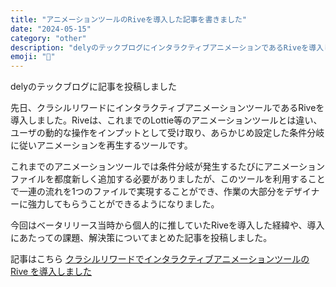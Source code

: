 ```yaml
---
title: "アニメーションツールのRiveを導入した記事を書きました"
date: "2024-05-15"
category: "other"
description: "delyのテックブログにインタラクティブアニメーションであるRiveを導入した記事を投稿しました"
emoji: "📢"
---
```


delyのテックブログに記事を投稿しました

先日、クラシルリワードにインタラクティブアニメーションツールであるRiveを導入しました。Riveは、これまでのLottie等のアニメーションツールとは違い、ユーザの動的な操作をインプットとして受け取り、あらかじめ設定した条件分岐に従いアニメーションを再生するツールです。

これまでのアニメーションツールでは条件分岐が発生するたびにアニメーションファイルを都度新しく追加する必要がありましたが、このツールを利用することで一連の流れを1つのファイルで実現することができ、作業の大部分をデザイナーに強力してもらうことができるようになりました。

今回はベータリリース当時から個人的に推していたRiveを導入した経緯や、導入にあたっての課題、解決策についてまとめた記事を投稿しました。

記事はこちら
[クラシルリワードでインタラクティブアニメーションツールの Rive を導入しました](https://tech.dely.jp/entry/reward_rive_animation)
